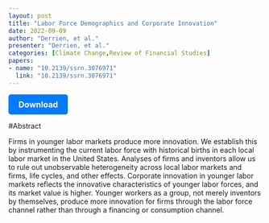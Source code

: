 ```yaml
---
layout: post
title: "Labor Force Demographics and Corporate Innovation"
date: 2022-09-09
author: "Derrien, et al."
presenter: "Derrien, et al."
categories: [Climate Change,Review of Financial Studies]
papers:
- name: "10.2139/ssrn.3076971"
  link: "10.2139/ssrn.3076971"
---
```


<p>
  <a href='https://sci.bban.top/pdf/10.2139/ssrn.3076971.pdf' class='button'>
    Download
  </a>
</p>

<style>
  .button {
    display: inline-block;
    padding: 10px 20px;
    background-color: #007bff;
    color: #fff;
    text-decoration: none;
    border-radius: 5px;
    font-size: 16px;
    font-weight: bold;
  }
</style>

#Abstract
<p>Firms in younger labor markets produce more innovation. We establish this by instrumenting the current labor force with historical births in each local labor market in the United States. Analyses of firms and inventors allow us to rule out unobservable heterogeneity across local labor markets and firms, life cycles, and other effects. Corporate innovation in younger labor markets reflects the innovative characteristics of younger labor forces, and its market value is higher. Younger workers as a group, not merely inventors by themselves, produce more innovation for firms through the labor force channel rather than through a financing or consumption channel.</p>
